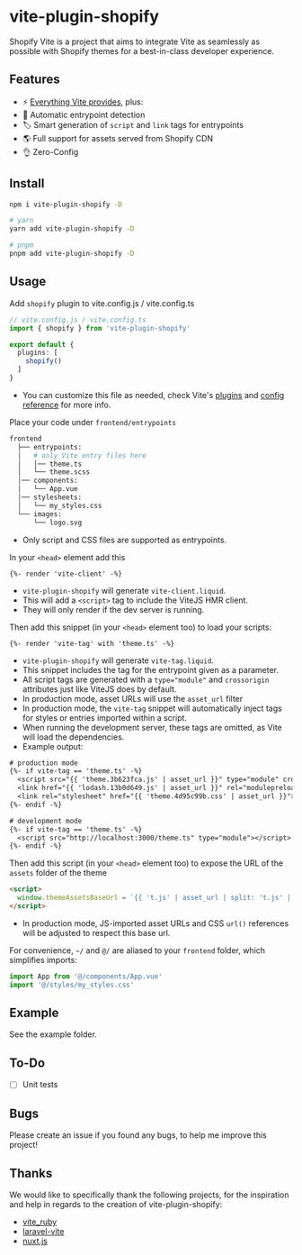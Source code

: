 # vite-plugin-shopify

Shopify Vite is a project that aims to integrate Vite as seamlessly as possible with Shopify themes for a best-in-class developer experience.

## Features

* ⚡️ [Everything Vite provides](https://vitejs.dev/guide/features.html), plus:
* 🤖 Automatic entrypoint detection
* 🏷 Smart generation of `script` and `link` tags for entrypoints
* 🌎 Full support for assets served from Shopify CDN
* 👌 Zero-Config

## Install

```bash
npm i vite-plugin-shopify -D

# yarn
yarn add vite-plugin-shopify -D

# pnpm
pnpm add vite-plugin-shopify -D

```

## Usage

Add `shopify` plugin to vite.config.js / vite.config.ts

```ts
// vite.config.js / vite.config.ts
import { shopify } from 'vite-plugin-shopify'

export default {
  plugins: [
    shopify()
  ]
}
```

* You can customize this file as needed, check Vite's [plugins](https://vitejs.dev/plugins/) and [config reference](https://vitejs.dev/config/) for more info.

Place your code under `frontend/entrypoints`

```bash
frontend
  ├── entrypoints:
  │   # only Vite entry files here
  │   │── theme.ts
  │   └── theme.scss
  │── components:
  │   └── App.vue
  │── stylesheets:
  │   └── my_styles.css
  └── images:
      └── logo.svg
```

* Only script and CSS files are supported as entrypoints.

In your `<head>` element add this

```liquid
{%- render 'vite-client' -%}
```

* `vite-plugin-shopify` will generate `vite-client.liquid`.
* This will add a `<script>` tag to include the ViteJS HMR client.
* They will only render if the dev server is running.

Then add this snippet (in your `<head>` element too) to load your scripts:

```liquid
{%- render 'vite-tag' with 'theme.ts' -%}
```

* `vite-plugin-shopify` will generate `vite-tag.liquid`.
* This snippet includes the tag for the entrypoint given as a parameter.
* All script tags are generated with a `type="module"` and `crossorigin` attributes just like ViteJS does by default.
* In production mode, asset URLs will use the `asset_url` filter
* In production mode, the `vite-tag` snippet will automatically inject tags for styles or entries imported within a script.
* When running the development server, these tags are omitted, as Vite will load the dependencies.
* Example output:

```txt
# production mode
{%- if vite-tag == 'theme.ts' -%}
  <script src="{{ 'theme.3b623fca.js' | asset_url }}" type="module" crossorigin="anonymous"></script>
  <link href="{{ 'lodash.13b0d649.js' | asset_url }}" rel="modulepreload" as="script" crossorigin="anonymous">
  <link rel="stylesheet" href="{{ 'theme.4d95c99b.css' | asset_url }}">
{%- endif -%}

# development mode
{%- if vite-tag == 'theme.ts' -%}
  <script src="http://localhost:3000/theme.ts" type="module"></script>
{%- endif -%}
```

Then add this script (in your `<head>` element too) to expose the URL of the `assets` folder of the theme

```html
<script>
  window.themeAssetsBaseUrl = `{{ 't.js' | asset_url | split: 't.js' | first }}`;
</script>
```

* In production mode, JS-imported asset URLs and CSS `url()` references will be adjusted to respect this base url.

For convenience, `~/` and `@/` are aliased to your `frontend` folder, which simplifies imports:

```ts
import App from '@/components/App.vue'
import '@/styles/my_styles.css'
```

## Example

See the example folder.

## To-Do

- [ ] Unit tests

## Bugs

Please create an issue if you found any bugs, to help me improve this project!

## Thanks

We would like to specifically thank the following projects, for the inspiration and help in regards to the creation of vite-plugin-shopify:

* [vite_ruby](https://github.com/ElMassimo/vite_ruby)
* [laravel-vite](https://github.com/innocenzi/laravel-vite)
* [nuxt.js](https://github.com/nuxt/framework)

